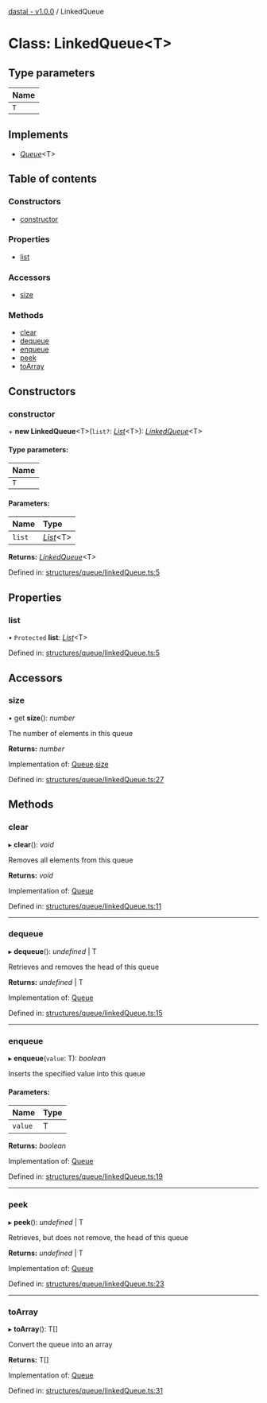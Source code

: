 [dastal - v1.0.0](../README.md) / LinkedQueue

# Class: LinkedQueue<T\>

## Type parameters

| Name |
| :------ |
| `T` |

## Implements

* [*Queue*](../interfaces/queue.md)<T\>

## Table of contents

### Constructors

- [constructor](linkedqueue.md#constructor)

### Properties

- [list](linkedqueue.md#list)

### Accessors

- [size](linkedqueue.md#size)

### Methods

- [clear](linkedqueue.md#clear)
- [dequeue](linkedqueue.md#dequeue)
- [enqueue](linkedqueue.md#enqueue)
- [peek](linkedqueue.md#peek)
- [toArray](linkedqueue.md#toarray)

## Constructors

### constructor

\+ **new LinkedQueue**<T\>(`list?`: [*List*](../interfaces/list.md)<T\>): [*LinkedQueue*](linkedqueue.md)<T\>

#### Type parameters:

| Name |
| :------ |
| `T` |

#### Parameters:

| Name | Type |
| :------ | :------ |
| `list` | [*List*](../interfaces/list.md)<T\> |

**Returns:** [*LinkedQueue*](linkedqueue.md)<T\>

Defined in: [structures/queue/linkedQueue.ts:5](https://github.com/havelessbemore/dastal/blob/563c214/src/structures/queue/linkedQueue.ts#L5)

## Properties

### list

• `Protected` **list**: [*List*](../interfaces/list.md)<T\>

Defined in: [structures/queue/linkedQueue.ts:5](https://github.com/havelessbemore/dastal/blob/563c214/src/structures/queue/linkedQueue.ts#L5)

## Accessors

### size

• get **size**(): *number*

The number of elements in this queue

**Returns:** *number*

Implementation of: [Queue](../interfaces/queue.md).[size](../interfaces/queue.md#size)

Defined in: [structures/queue/linkedQueue.ts:27](https://github.com/havelessbemore/dastal/blob/563c214/src/structures/queue/linkedQueue.ts#L27)

## Methods

### clear

▸ **clear**(): *void*

Removes all elements from this queue

**Returns:** *void*

Implementation of: [Queue](../interfaces/queue.md)

Defined in: [structures/queue/linkedQueue.ts:11](https://github.com/havelessbemore/dastal/blob/563c214/src/structures/queue/linkedQueue.ts#L11)

___

### dequeue

▸ **dequeue**(): *undefined* \| T

Retrieves and removes the head of this queue

**Returns:** *undefined* \| T

Implementation of: [Queue](../interfaces/queue.md)

Defined in: [structures/queue/linkedQueue.ts:15](https://github.com/havelessbemore/dastal/blob/563c214/src/structures/queue/linkedQueue.ts#L15)

___

### enqueue

▸ **enqueue**(`value`: T): *boolean*

Inserts the specified value into this queue

#### Parameters:

| Name | Type |
| :------ | :------ |
| `value` | T |

**Returns:** *boolean*

Implementation of: [Queue](../interfaces/queue.md)

Defined in: [structures/queue/linkedQueue.ts:19](https://github.com/havelessbemore/dastal/blob/563c214/src/structures/queue/linkedQueue.ts#L19)

___

### peek

▸ **peek**(): *undefined* \| T

Retrieves, but does not remove, the head of this queue

**Returns:** *undefined* \| T

Implementation of: [Queue](../interfaces/queue.md)

Defined in: [structures/queue/linkedQueue.ts:23](https://github.com/havelessbemore/dastal/blob/563c214/src/structures/queue/linkedQueue.ts#L23)

___

### toArray

▸ **toArray**(): T[]

Convert the queue into an array

**Returns:** T[]

Implementation of: [Queue](../interfaces/queue.md)

Defined in: [structures/queue/linkedQueue.ts:31](https://github.com/havelessbemore/dastal/blob/563c214/src/structures/queue/linkedQueue.ts#L31)
